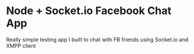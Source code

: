 # Node + Socket.io Facebook Chat App

Really simple testing app I built to chat with FB friends using Socket.io and XMPP client